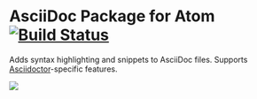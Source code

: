 # AsciiDoc Package for Atom [![Build Status](https://travis-ci.org/Farata/atom-language-asciidoc.svg?branch=master)](https://travis-ci.org/Farata/atom-language-asciidoc)

Adds syntax highlighting and snippets to AsciiDoc files. Supports [Asciidoctor](http://asciidoctor.org/)-specific features.

![](https://raw.github.com/wiki/Farata/atom-language-asciidoc/writers-guide-screenshot.png)
